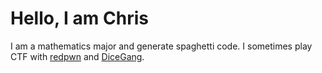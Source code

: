 # Hello, I am Chris

I am a mathematics major and generate spaghetti code. I sometimes play CTF with [redpwn](https://redpwn.net/) and [DiceGang](https://ctftime.org/team/109452).
